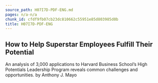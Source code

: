 ```yaml
---
source_path: H07I7D-PDF-ENG.md
pages: n/a-n/a
chunk_id: cfdf9fb07cb23dc810662c55951e85d803985d0b
title: H07I7D-PDF-ENG
---
```

## How to Help Superstar Employees Fulfill Their Potential

An analysis of 3,000 applications to Harvard Business School’s High Potentials Leadership Program reveals common challenges and opportunities. by Anthony J. Mayo
